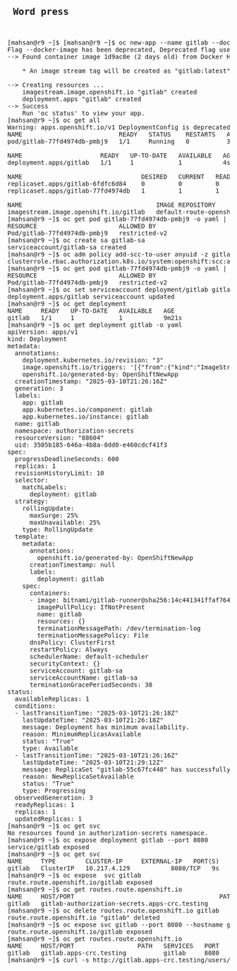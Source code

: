 <pre>
<h2> Word press </h2>

[mahsan@r9 ~]$ [mahsan@r9 ~]$ oc new-app --name gitlab --docker-image bitnami/gitlab-runner
Flag --docker-image has been deprecated, Deprecated flag use --image
--> Found container image 1d9ac0e (2 days old) from Docker Hub for "bitnami/gitlab-runner"

    * An image stream tag will be created as "gitlab:latest" that will track this image

--> Creating resources ...
    imagestream.image.openshift.io "gitlab" created
    deployment.apps "gitlab" created
--> Success
    Run 'oc status' to view your app.
[mahsan@r9 ~]$ oc get all
Warning: apps.openshift.io/v1 DeploymentConfig is deprecated in v4.14+, unavailable in v4.10000+
NAME                          READY   STATUS    RESTARTS   AGE
pod/gitlab-77fd4974db-pmbj9   1/1     Running   0          3s

NAME                     READY   UP-TO-DATE   AVAILABLE   AGE
deployment.apps/gitlab   1/1     1            1           4s

NAME                                DESIRED   CURRENT   READY   AGE
replicaset.apps/gitlab-6fdfc6d84    0         0         0       4s
replicaset.apps/gitlab-77fd4974db   1         1         1       3s

NAME                                    IMAGE REPOSITORY                                                                       TAGS     UPDATED
imagestream.image.openshift.io/gitlab   default-route-openshift-image-registry.apps-crc.testing/authorization-secrets/gitlab   latest   3 seconds ago
[mahsan@r9 ~]$ oc get pod gitlab-77fd4974db-pmbj9 -o yaml | oc adm policy scc-subject-review -f -
RESOURCE                      ALLOWED BY
Pod/gitlab-77fd4974db-pmbj9   restricted-v2
[mahsan@r9 ~]$ oc create sa gitlab-sa
serviceaccount/gitlab-sa created
[mahsan@r9 ~]$ oc adm policy add-scc-to-user anyuid -z gitlab-sa
clusterrole.rbac.authorization.k8s.io/system:openshift:scc:anyuid added: "gitlab-sa"
[mahsan@r9 ~]$ oc get pod gitlab-77fd4974db-pmbj9 -o yaml | oc adm policy scc-subject-review -f -
RESOURCE                      ALLOWED BY
Pod/gitlab-77fd4974db-pmbj9   restricted-v2
[mahsan@r9 ~]$ oc set serviceaccount deployment/gitlab gitlab-sa
deployment.apps/gitlab serviceaccount updated
[mahsan@r9 ~]$ oc get deployment
NAME     READY   UP-TO-DATE   AVAILABLE   AGE
gitlab   1/1     1            1           9m21s
[mahsan@r9 ~]$ oc get deployment gitlab -o yaml
apiVersion: apps/v1
kind: Deployment
metadata:
  annotations:
    deployment.kubernetes.io/revision: "3"
    image.openshift.io/triggers: '[{"from":{"kind":"ImageStreamTag","name":"gitlab:latest"},"fieldPath":"spec.template.spec.containers[?(@.name==\"gitlab\")].image"}]'
    openshift.io/generated-by: OpenShiftNewApp
  creationTimestamp: "2025-03-10T21:26:16Z"
  generation: 3
  labels:
    app: gitlab
    app.kubernetes.io/component: gitlab
    app.kubernetes.io/instance: gitlab
  name: gitlab
  namespace: authorization-secrets
  resourceVersion: "88604"
  uid: 3505b185-646a-4b8a-8dd0-e460cdcf41f3
spec:
  progressDeadlineSeconds: 600
  replicas: 1
  revisionHistoryLimit: 10
  selector:
    matchLabels:
      deployment: gitlab
  strategy:
    rollingUpdate:
      maxSurge: 25%
      maxUnavailable: 25%
    type: RollingUpdate
  template:
    metadata:
      annotations:
        openshift.io/generated-by: OpenShiftNewApp
      creationTimestamp: null
      labels:
        deployment: gitlab
    spec:
      containers:
      - image: bitnami/gitlab-runner@sha256:14c441341ffaf7641aeeb2cf858256a2d291ef39321b62bf54be2b9c4a96a416
        imagePullPolicy: IfNotPresent
        name: gitlab
        resources: {}
        terminationMessagePath: /dev/termination-log
        terminationMessagePolicy: File
      dnsPolicy: ClusterFirst
      restartPolicy: Always
      schedulerName: default-scheduler
      securityContext: {}
      serviceAccount: gitlab-sa
      serviceAccountName: gitlab-sa
      terminationGracePeriodSeconds: 30
status:
  availableReplicas: 1
  conditions:
  - lastTransitionTime: "2025-03-10T21:26:18Z"
    lastUpdateTime: "2025-03-10T21:26:18Z"
    message: Deployment has minimum availability.
    reason: MinimumReplicasAvailable
    status: "True"
    type: Available
  - lastTransitionTime: "2025-03-10T21:26:16Z"
    lastUpdateTime: "2025-03-10T21:29:12Z"
    message: ReplicaSet "gitlab-55c67fc448" has successfully progressed.
    reason: NewReplicaSetAvailable
    status: "True"
    type: Progressing
  observedGeneration: 3
  readyReplicas: 1
  replicas: 1
  updatedReplicas: 1
[mahsan@r9 ~]$ oc get svc
No resources found in authorization-secrets namespace.
[mahsan@r9 ~]$ oc expose deployment gitlab --port 8080
service/gitlab exposed
[mahsan@r9 ~]$ oc get svc
NAME     TYPE        CLUSTER-IP     EXTERNAL-IP   PORT(S)    AGE
gitlab   ClusterIP   10.217.4.129   <none>        8080/TCP   9s
[mahsan@r9 ~]$ oc expose  svc gitlab
route.route.openshift.io/gitlab exposed
[mahsan@r9 ~]$ oc get routes.route.openshift.io
NAME     HOST/PORT                                       PATH   SERVICES   PORT   TERMINATION   WILDCARD
gitlab   gitlab-authorization-secrets.apps-crc.testing          gitlab     8080                 None
[mahsan@r9 ~]$ oc delete routes.route.openshift.io gitlab
route.route.openshift.io "gitlab" deleted
[mahsan@r9 ~]$ oc expose svc gitlab --port 8080 --hostname gitlab.apps-crc.testing
route.route.openshift.io/gitlab exposed
[mahsan@r9 ~]$ oc get routes.route.openshift.io
NAME     HOST/PORT                 PATH   SERVICES   PORT   TERMINATION   WILDCARD
gitlab   gitlab.apps-crc.testing          gitlab     8080                 None
[mahsan@r9 ~]$ curl -s http://gitlab.apps-crc.testing/users/sign_in | grep '<title>'
[mahsan@r9 ~]$ curl -s http://gitlab.apps-crc.testing/users/sign_in

</pre>

